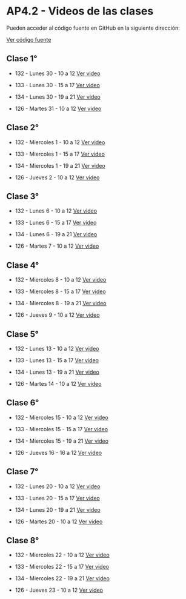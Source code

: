 AP4.2 - Videos de las clases
=

Pueden acceder al código fuente en GitHub en la siguiente dirección:

[Ver código fuente](https://github.com/AlejandroDiBattista/AP4-ReactJS)


Clase 1°
-

* 132 - Lunes 30 - 10 a 12
[Ver video](https://utn.zoom.us/rec/share/r0nP7L5NxY2bobug2bWAd11ZvNCsV4sqn15vwWLQX3a_YuHVgnWKsm_kZNtoQi0r.i8vAriNC-KPVD-Uz)

* 133 - Lunes 30 - 15 a 17
[Ver video](https://utn.zoom.us/rec/share/-lxBRe4yPTHdPVgnuRVaeRAhAu_GA4_hrOtQSkOCgJ0TB_0KFWPoKSuvVKAisDCm.5dkA25WT0XX2s4K_)

* 134 - Lunes 30 - 19 a 21
[Ver video](https://utn.zoom.us/rec/share/r0nP7L5NxY2bobug2bWAd11ZvNCsV4sqn15vwWLQX3a_YuHVgnWKsm_kZNtoQi0r.i8vAriNC-KPVD-Uz)

* 126 - Martes 31 - 10 a 12
[Ver video](https://utn.zoom.us/rec/share/dyyCvsz5Si6RHNQ263RawphQjbRnS2Ep5Qwgxobzna-daIkH87WBnfb6qpL2DwV2.txbu7MKM30KJBTwx)


Clase 2°
-

* 132 - Miercoles 1 - 10 a 12
[Ver video](https://utn.zoom.us/rec/share/UdnbQTNXuo_x5ot533hRlZyuI9B5s9rJXPX-cnr6ESbVRy2vlJ9HaLNIuFxIHkUi.hLPzFQoaMzJebima)

* 133 - Miercoles 1 - 15 a 17
[Ver video](https://utn.zoom.us/rec/share/5uNmSCuOz3DdIliuUhVS6dIn9EO2Jd14KbHDy6-fJCsTxSXl8Y3RL5x_caC1o_VI.SpdACztvyQw7f34x)

* 134 - Miercoles 1 - 19 a 21
[Ver video](https://utn.zoom.us/rec/share/cSksMoX4Wzn2cbBdu1fhvnKztuKzfFd9AMc3MOnVtoP_qti8xBsP-g29S_o4tNNJ.2jprN1oITW0NndqD)

* 126 - Jueves 2 - 10 a 12
[Ver video](https://utn.zoom.us/rec/share/ZG0H9f_50-tGbfecGOJydib_I7v1P93MVyNDMXGz2G4Gkbp567R4PEQ1P9XNElSN.F1Q1_K4mEP2Roazp)


Clase 3°
-

* 132 - Lunes 6 - 10 a 12
[Ver video](https://utn.zoom.us/rec/share/K9ZonuXiRyq9V9rcnKvk-poq9UehdwmA2N30RxKpmyqUNL4isoybS1TaKF9rz3D0.4PuBlbxS8JY6Bu1b)

* 133 - Lunes 6 - 15 a 17
[Ver video](https://utn.zoom.us/rec/share/LVk_8OtZH4jk8l0ta_EvF5PEH-F4SxDxLjZ_5XsQRy1Dthf_88cidojs10mAsNuP.l0YZeFRn-OZEE9Uj)

* 134 - Lunes 6 - 19 a 21
[Ver video](https://utn.zoom.us/rec/share/wXhje_IklzSW59FB42ytnQwzxP9tqqDtbHvLNH4R4eWIJTYg2B-WVDvs01JiTYgg.7AyT7CcjZNAKHUvw)

* 126 - Martes 7 - 10 a 12
[Ver video](https://utn.zoom.us/rec/share/OEWeKShuJnqtN-MalmjCjnV703OF_VQaUU0h7wr8I1657EUFb5P3W2uXxKnrJ--V.96JxJR_ZXrVhbDDg)


Clase 4°
-

* 132 - Miercoles 8 - 10 a 12
[Ver video](https://utn.zoom.us/rec/share/9Z5QOhj6rZ-wOhClx53AxIoJYJmpCQ2F-4365oAKuHWgJhIldWX2ieKjMdVtDSAm.OFOnWMaZCnfRrEvN)

* 133 - Miercoles 8 - 15 a 17
[Ver video](https://utn.zoom.us/rec/share/eNReUU9kT4WG_ZcoSX7o3cJGGW8CaztklkG1orFvDs-_muUII3ev7YCklDCyccDF.uEtuG1c3Oe5mh7Gi)

* 134 - Miercoles 8 - 19 a 21
[Ver video](https://utn.zoom.us/rec/share/Ro018UFqq1rzCvBUe0w3ijRH8SvrupIGXg4s-V222lbueU1RSi-VPrTiUvFHOhcJ.XV9BdmKTV0tPJ_p4)

* 126 - Jueves 9 - 10 a 12
[Ver video](https://utn.zoom.us/rec/share/bUas8SSs3TzvcqdS_yYY92zl7CsrjxaUccBoB-mNRf1XY7H3iJOhPKbb--GyoIRB.3Yf1Rmv3o9aSIdGT)


Clase 5°
-

* 132 - Lunes 13 - 10 a 12
[Ver video](https://utn.zoom.us/rec/share/uil4JdvskThkLjRBpv-XWuFcOgOgR7NrRyKgqw7vV7JyfbenUtBToQtHQfM9PYJx.EO4_aomdUpELIAkS)

* 133 - Lunes 13 - 15 a 17
[Ver video](https://utn.zoom.us/rec/share/1d-B9ejjayiPfnEgSrtQ4-nvWiZCjJdHp-__E35VNrW9_qRTXP6wTrk31AHLXHwS.aKnMk_hO5x080j5u)

* 134 - Lunes 13 - 19 a 21
[Ver video](https://utn.zoom.us/rec/share/01MdDOO0kZkNw8j7ev2wPZopqYFCREHBkyjfHB6ModwAbygHBkF8BuXUIoVAtAdT.HmXIlBJyMqO0M67o)

* 126 - Martes 14 - 10 a 12
[Ver video](https://utn.zoom.us/rec/share/395AqjzBHJL_yieFM2k4WIrPK7TyT02AhJbtDlVn5pcARb2J49HFw6Lg9Z71eY_9._eToDTXjQYj2ay6E)


Clase 6°
-

* 132 - Miercoles 15 - 10 a 12
[Ver video](https://utn.zoom.us/rec/share/mncqINS9mtDprp4E9Xi0A5OXlsCMZynfqldT31TD7JP_qcuFlAJEeFBc-WKVzkcK.c08qd52c85EUxjcm)

* 133 - Miercoles 15 - 15 a 17
[Ver video](https://utn.zoom.us/rec/share/x9iWhW7D3C_8JqRybsbOLqg2Cb-QqcXzBzlMiJ6rvXIB6OXgboprGZtIMdRBXQtR.YZ4u0R_AfGZ8Gldv)

* 134 - Miercoles 15 - 19 a 21
[Ver video](https://utn.zoom.us/rec/share/2DWfYif6toM3u2sRDyBH2EUXl7zH2PwX_3vGcXqXto7bjFC5Q7KQGy857fIfAOoM.x3nT0WU38ojXxCXm)

* 126 - Jueves 16 - 16 a 12
[Ver video](https://utn.zoom.us/rec/share/dFg9HhH04Bmuy8DknaQhOdCXIYJjIxgtMRhIzKHAIzbtBrfLmE9uR9QltcJeMC4p.4uqb1zsK3RFEbAmy)


Clase 7°
-

* 132 - Lunes 20 - 10 a 12
[Ver video](https://utn.zoom.us/rec/share/30iHTIUEKugy3a5zU8b4HpYd30ldNo015-OjwZ-N4d4343vPsus41Z6EDPyrig8t.yLjDU_8nzBNCXLts)

* 133 - Lunes 20 - 15 a 17
[Ver video](https://utn.zoom.us/rec/share/EyWFaPP0GlfcDKU7cHE1zQKpx4LwyPaG2eZhMfQ3q5y7kDsmCUQM4JLXihXOlZ08.xyZmoDPOBUpiBa13)

* 134 - Lunes 20 - 19 a 21
[Ver video](https://utn.zoom.us/rec/share/HCySF0eMfyR2uGAzS2RHtItKSOMFGShtFHQAl9soDitKGcgamIE1LKWi1_4zcBHR.o6tdZ3hCx_jFeHRe)

* 126 - Martes 20 - 10 a 12
[Ver video](https://utn.zoom.us/rec/share/UngWq3u5WwITerZ2csCTKR4saPpQ068E2l67cqjexG0B-XpQ8NU2c_5uo5jMqrHH.jgnmo0bjJXyMJOH6)


Clase 8°
-

* 132 - Miercoles 22 - 10 a 12
[Ver video](https://utn.zoom.us/rec/share/tqLFRnP-VK2hM00JEJun1MVybgv3BklKwI8_KDvV_Ngs_JtCn6dEQbTCFd3iPUI9.1v3yIER7qig1PP3_)

* 133 - Miercoles 22 - 15 a 17
[Ver video](https://utn.zoom.us/rec/share/RIzlRvrqGEmgwJIMEjU9F6zihyohxXLEgnU1T2gweJFak2A5HQquMCqWqpesFL3r.fnNNXZiD7WDLxW_p)

* 134 - Miercoles 22 - 19 a 21
[Ver video](https://utn.zoom.us/rec/share/3syBGQvKWXZ_LC9j0bFs4InGnpl8fduY3xpzqDi5oPSp9Chd3YfraICi6vWdsyu5.Q8JbDvTjM7nzW2f1)

* 126 - Jueves 23 - 10 a 12
[Ver video]()

